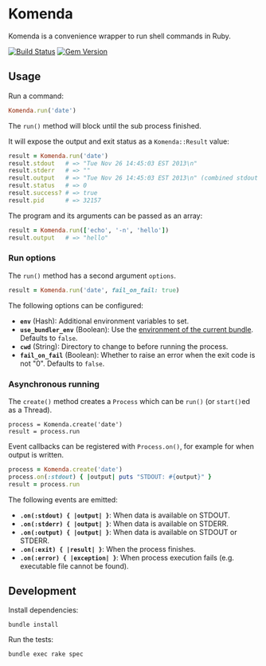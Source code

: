 Komenda
=======
Komenda is a convenience wrapper to run shell commands in Ruby.

[![Build Status](https://img.shields.io/travis/cargomedia/komenda/master.svg)](https://travis-ci.org/cargomedia/komenda)
[![Gem Version](https://img.shields.io/gem/v/komenda.svg)](https://rubygems.org/gems/komenda)

Usage
-----
Run a command:
```ruby
Komenda.run('date')
```

The `run()` method will block until the sub process finished.

It will expose the output and exit status as a `Komenda::Result` value:
```ruby
result = Komenda.run('date')
result.stdout   # => "Tue Nov 26 14:45:03 EST 2013\n"
result.stderr   # => ""
result.output   # => "Tue Nov 26 14:45:03 EST 2013\n" (combined stdout + stderr)
result.status   # => 0
result.success? # => true
result.pid      # => 32157
```
The program and its arguments can be passed as an array:
```ruby
result = Komenda.run(['echo', '-n', 'hello'])
result.output   # => "hello"
```

### Run options
The `run()` method has a second argument `options`.
```ruby
result = Komenda.run('date', fail_on_fail: true)
```


The following options can be configured:
- **`env`** (Hash): Additional environment variables to set.
- **`use_bundler_env`** (Boolean): Use the [environment of the current bundle](http://www.cargomedia.ch/2016/03/18/reset-bundler-environment.html). Defaults to `false`.
- **`cwd`** (String): Directory to change to before running the process.
- **`fail_on_fail`** (Boolean): Whether to raise an error when the exit code is not "0". Defaults to `false`.

### Asynchronous running
The `create()` method creates a `Process` which can be `run()` (or `start()`ed as a Thread).
```
process = Komenda.create('date')
result = process.run
```

Event callbacks can be registered with `Process.on()`, for example for when output is written.
```ruby
process = Komenda.create('date')
process.on(:stdout) { |output| puts "STDOUT: #{output}" }
result = process.run
```
The following events are emitted:
- **`.on(:stdout) { |output| }`**: When data is available on STDOUT.
- **`.on(:stderr) { |output| }`**: When data is available on STDERR.
- **`.on(:output) { |output| }`**: When data is available on STDOUT or STDERR.
- **`.on(:exit) { |result| }`**: When the process finishes.
- **`.on(:error) { |exception| }`**: When process execution fails (e.g. executable file cannot be found).

Development
-----------
Install dependencies:
```
bundle install
```

Run the tests:
```
bundle exec rake spec
```

